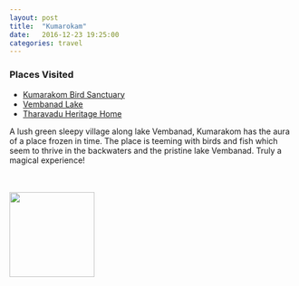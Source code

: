 ```yaml
---
layout: post
title:  "Kumarokam"
date:   2016-12-23 19:25:00
categories: travel
---
```

<div class="post-sidebar">
    <h3>Places Visited</h3>
    <ul>
    <li><a href="https://goo.gl/maps/wFnf8czoHww" target="_blank">Kumarakom Bird Sanctuary</a></li>
    <li><a href="http://tinyurl.com/k8munqu" target="_blank">Vembanad Lake</a></li>
    <li><a href="https://goo.gl/maps/VYiKyJdEpqC2" target="_blank">Tharavadu Heritage Home</a></li>
    </ul>
</div>
A lush green sleepy village along lake Vembanad, Kumarakom has the aura of a place frozen in time. The place is teeming with birds and fish which seem to thrive in the backwaters and the pristine lake Vembanad. Truly a magical experience!

<br><br>
<img class="myImg" src="{{site.url}}/assets/IMG_.jpg" alt=" " width="150" height="150">
<br>

<div id='map' style='width: 725px; height: 400px;'></div>

<script>
var mymap = L.map('map').setView([9.6,76.43333], 8);

L.tileLayer('https://api.tiles.mapbox.com/v4/{id}/{z}/{x}/{y}.png?access_token={accessToken}', {
    attribution: 'Map data &copy; <a href="http://openstreetmap.org">OpenStreetMap</a> contributors, <a href="http://creativecommons.org/licenses/by-sa/2.0/">CC-BY-SA</a>, Imagery © <a href="http://mapbox.com">Mapbox</a>',
    maxZoom: 18,
    id: 'mapbox.outdoors',
    accessToken: 'pk.eyJ1IjoiemFwYXRhIiwiYSI6ImNpejQ2NmZrbzA0a3MzM280Zm40MjNlamcifQ.F1fnWKHio8oHmzw59V6qgw'
}).addTo(mymap);

var marker = L.marker([9.6,76.43333]).addTo(mymap);
marker.bindPopup("Kumarokam");
</script>
